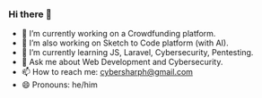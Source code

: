 ### Hi there 👋

<!--
**Cybersharph/cybersharph** is a ✨ _special_ ✨ repository because its `README.md` (this file) appears on your GitHub profile.

Here are some ideas to get you started:

- 🔭 I’m currently working on ...
- 🌱 I’m currently learning ...
- 👯 I’m looking to collaborate on ...
- 🤔 I’m looking for help with ...
- 💬 Ask me about ...
- 📫 How to reach me: ...
- 😄 Pronouns: ...
- ⚡ Fun fact: ...
-->

- 🔭 I’m currently working on a Crowdfunding platform.
- 🔭 I’m also working on Sketch to Code platform (with AI).
- 🌱 I’m currently learning JS, Laravel, Cybersecurity, Pentesting.
- 💬 Ask me about Web Development and Cybersecurity.
- 📫 How to reach me: cybersharph@gmail.com
- 😄 Pronouns: he/him

